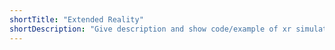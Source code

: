 ```yaml
---
shortTitle: "Extended Reality"
shortDescription: "Give description and show code/example of xr simulator."
---
```

